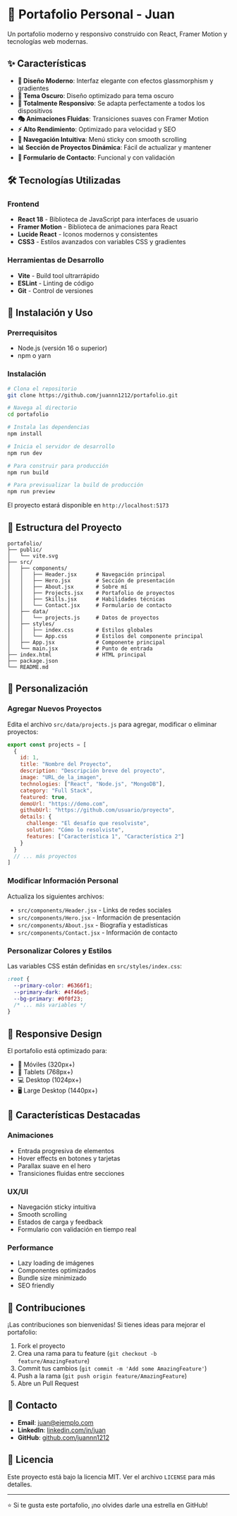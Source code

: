 # 🚀 Portafolio Personal - Juan

Un portafolio moderno y responsivo construido con React, Framer Motion y tecnologías web modernas.

## ✨ Características

- **🎨 Diseño Moderno**: Interfaz elegante con efectos glassmorphism y gradientes
- **🌙 Tema Oscuro**: Diseño optimizado para tema oscuro
- **📱 Totalmente Responsivo**: Se adapta perfectamente a todos los dispositivos
- **🎭 Animaciones Fluidas**: Transiciones suaves con Framer Motion
- **⚡ Alto Rendimiento**: Optimizado para velocidad y SEO
- **🎯 Navegación Intuitiva**: Menú sticky con smooth scrolling
- **📊 Sección de Proyectos Dinámica**: Fácil de actualizar y mantener
- **📧 Formulario de Contacto**: Funcional y con validación

## 🛠️ Tecnologías Utilizadas

### Frontend
- **React 18** - Biblioteca de JavaScript para interfaces de usuario
- **Framer Motion** - Biblioteca de animaciones para React
- **Lucide React** - Iconos modernos y consistentes
- **CSS3** - Estilos avanzados con variables CSS y gradientes

### Herramientas de Desarrollo
- **Vite** - Build tool ultrarrápido
- **ESLint** - Linting de código
- **Git** - Control de versiones

## 🚀 Instalación y Uso

### Prerrequisitos
- Node.js (versión 16 o superior)
- npm o yarn

### Instalación

```bash
# Clona el repositorio
git clone https://github.com/juannn1212/portafolio.git

# Navega al directorio
cd portafolio

# Instala las dependencias
npm install

# Inicia el servidor de desarrollo
npm run dev

# Para construir para producción
npm run build

# Para previsualizar la build de producción
npm run preview
```

El proyecto estará disponible en `http://localhost:5173`

## 📁 Estructura del Proyecto

```
portafolio/
├── public/
│   └── vite.svg
├── src/
│   ├── components/
│   │   ├── Header.jsx      # Navegación principal
│   │   ├── Hero.jsx        # Sección de presentación
│   │   ├── About.jsx       # Sobre mí
│   │   ├── Projects.jsx    # Portafolio de proyectos
│   │   ├── Skills.jsx      # Habilidades técnicas
│   │   └── Contact.jsx     # Formulario de contacto
│   ├── data/
│   │   └── projects.js     # Datos de proyectos
│   ├── styles/
│   │   ├── index.css       # Estilos globales
│   │   └── App.css         # Estilos del componente principal
│   ├── App.jsx             # Componente principal
│   └── main.jsx            # Punto de entrada
├── index.html              # HTML principal
├── package.json
└── README.md
```

## 🎨 Personalización

### Agregar Nuevos Proyectos
Edita el archivo `src/data/projects.js` para agregar, modificar o eliminar proyectos:

```javascript
export const projects = [
  {
    id: 1,
    title: "Nombre del Proyecto",
    description: "Descripción breve del proyecto",
    image: "URL_de_la_imagen",
    technologies: ["React", "Node.js", "MongoDB"],
    category: "Full Stack",
    featured: true,
    demoUrl: "https://demo.com",
    githubUrl: "https://github.com/usuario/proyecto",
    details: {
      challenge: "El desafío que resolviste",
      solution: "Cómo lo resolviste",
      features: ["Característica 1", "Característica 2"]
    }
  }
  // ... más proyectos
]
```

### Modificar Información Personal
Actualiza los siguientes archivos:
- `src/components/Header.jsx` - Links de redes sociales
- `src/components/Hero.jsx` - Información de presentación
- `src/components/About.jsx` - Biografía y estadísticas
- `src/components/Contact.jsx` - Información de contacto

### Personalizar Colores y Estilos
Las variables CSS están definidas en `src/styles/index.css`:

```css
:root {
  --primary-color: #6366f1;
  --primary-dark: #4f46e5;
  --bg-primary: #0f0f23;
  /* ... más variables */
}
```

## 📱 Responsive Design

El portafolio está optimizado para:
- 📱 Móviles (320px+)
- 📱 Tablets (768px+)
- 💻 Desktop (1024px+)
- 🖥️ Large Desktop (1440px+)

## 🌟 Características Destacadas

### Animaciones
- Entrada progresiva de elementos
- Hover effects en botones y tarjetas
- Parallax suave en el hero
- Transiciones fluidas entre secciones

### UX/UI
- Navegación sticky intuitiva
- Smooth scrolling
- Estados de carga y feedback
- Formulario con validación en tiempo real

### Performance
- Lazy loading de imágenes
- Componentes optimizados
- Bundle size minimizado
- SEO friendly

## 🤝 Contribuciones

¡Las contribuciones son bienvenidas! Si tienes ideas para mejorar el portafolio:

1. Fork el proyecto
2. Crea una rama para tu feature (`git checkout -b feature/AmazingFeature`)
3. Commit tus cambios (`git commit -m 'Add some AmazingFeature'`)
4. Push a la rama (`git push origin feature/AmazingFeature`)
5. Abre un Pull Request

## 📧 Contacto

- **Email**: juan@ejemplo.com
- **LinkedIn**: [linkedin.com/in/juan](https://linkedin.com/in/juan)
- **GitHub**: [github.com/juannn1212](https://github.com/juannn1212)

## 📄 Licencia

Este proyecto está bajo la licencia MIT. Ver el archivo `LICENSE` para más detalles.

---

⭐ Si te gusta este portafolio, ¡no olvides darle una estrella en GitHub!